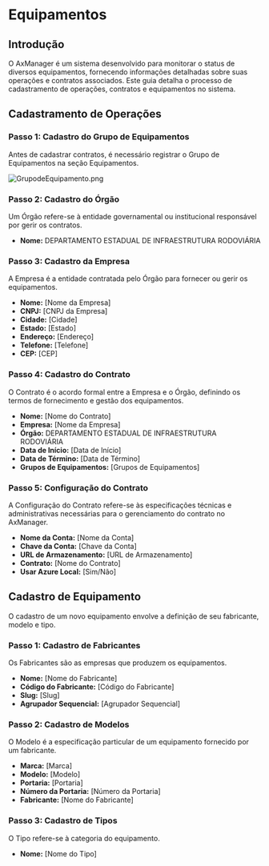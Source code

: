 
# Equipamentos

## Introdução

O AxManager é um sistema desenvolvido para monitorar o status de diversos equipamentos, fornecendo informações detalhadas sobre suas operações e contratos associados. Este guia detalha o processo de cadastramento de operações, contratos e equipamentos no sistema.

## Cadastramento de Operações

### Passo 1: Cadastro do Grupo de Equipamentos

Antes de cadastrar contratos, é necessário registrar o Grupo de Equipamentos na seção Equipamentos.

![GrupodeEquipamento.png](GrupodeEquipamento.png)

### Passo 2: Cadastro do Órgão

Um Órgão refere-se à entidade governamental ou institucional responsável por gerir os contratos.

- **Nome:** DEPARTAMENTO ESTADUAL DE INFRAESTRUTURA RODOVIÁRIA

### Passo 3: Cadastro da Empresa

A Empresa é a entidade contratada pelo Órgão para fornecer ou gerir os equipamentos.

- **Nome:** [Nome da Empresa]
- **CNPJ:** [CNPJ da Empresa]
- **Cidade:** [Cidade]
- **Estado:** [Estado]
- **Endereço:** [Endereço]
- **Telefone:** [Telefone]
- **CEP:** [CEP]

### Passo 4: Cadastro do Contrato

O Contrato é o acordo formal entre a Empresa e o Órgão, definindo os termos de fornecimento e gestão dos equipamentos.

- **Nome:** [Nome do Contrato]
- **Empresa:** [Nome da Empresa]
- **Órgão:** DEPARTAMENTO ESTADUAL DE INFRAESTRUTURA RODOVIÁRIA
- **Data de Início:** [Data de Início]
- **Data de Término:** [Data de Término]
- **Grupos de Equipamentos:** [Grupos de Equipamentos]

### Passo 5: Configuração do Contrato

A Configuração do Contrato refere-se às especificações técnicas e administrativas necessárias para o gerenciamento do contrato no AxManager.

- **Nome da Conta:** [Nome da Conta]
- **Chave da Conta:** [Chave da Conta]
- **URL de Armazenamento:** [URL de Armazenamento]
- **Contrato:** [Nome do Contrato]
- **Usar Azure Local:** [Sim/Não]

## Cadastro de Equipamento

O cadastro de um novo equipamento envolve a definição de seu fabricante, modelo e tipo.

### Passo 1: Cadastro de Fabricantes

Os Fabricantes são as empresas que produzem os equipamentos.

- **Nome:** [Nome do Fabricante]
- **Código do Fabricante:** [Código do Fabricante]
- **Slug:** [Slug]
- **Agrupador Sequencial:** [Agrupador Sequencial]

### Passo 2: Cadastro de Modelos

O Modelo é a especificação particular de um equipamento fornecido por um fabricante.

- **Marca:** [Marca]
- **Modelo:** [Modelo]
- **Portaria:** [Portaria]
- **Número da Portaria:** [Número da Portaria]
- **Fabricante:** [Nome do Fabricante]

### Passo 3: Cadastro de Tipos

O Tipo refere-se à categoria do equipamento.

- **Nome:** [Nome do Tipo]

